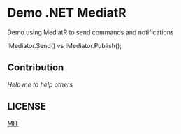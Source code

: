 # Demo .NET MediatR
Demo using MediatR to send commands and notifications

IMediator.Send() vs IMediator.Publish();



## Contribution

*Help me to help others*



## LICENSE

[MIT](https://github.com/NelsonBN/demo-dotnet-mediatr/blob/main/LICENSE)